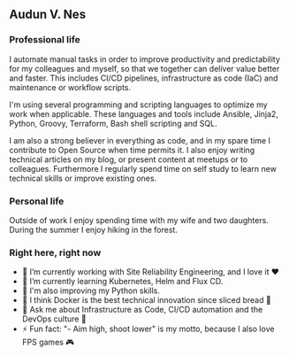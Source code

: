 ## Audun V. Nes

### Professional life
I automate manual tasks in order to improve productivity and predictability for my colleagues and myself, so that we together can deliver value better and faster. This includes CI/CD pipelines, infrastructure as code (IaC) and maintenance or workflow scripts.

I'm using several programming and scripting languages to optimize my work when applicable. These languages and tools include Ansible, Jinja2, Python, Groovy, Terraform, Bash shell scripting and SQL.

I am also a strong believer in everything as code, and in my spare time I contribute to Open Source when time permits it. I also enjoy writing technical articles on my blog, or present content at meetups or to colleagues. Furthermore I regularly spend time on self study to learn new technical skills or improve existing ones.

### Personal life
Outside of work I enjoy spending time with my wife and two daughters. During the summer I enjoy hiking in the forest.

### Right here, right now

- 🔭 I’m currently working with Site Reliability Engineering, and I love it ❤️
- 🌱 I’m currently learning Kubernetes, Helm and Flux CD.
- :snake: I'm also improving my Python skills.
- :whale: I think Docker is the best technical innovation since sliced bread 🍞
- 💬 Ask me about Infrastructure as Code, CI/CD automation and the DevOps culture 🦄
- ⚡ Fun fact: "- Aim high, shoot lower" is my motto, because I also love FPS games 🎮
